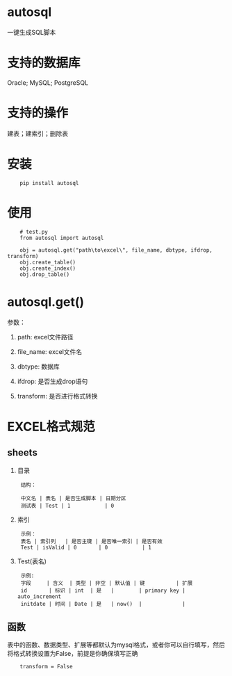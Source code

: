 # autosql
一键生成SQL脚本

# 支持的数据库
Oracle; MySQL; PostgreSQL

# 支持的操作
建表；建索引；删除表

# 安装

        pip install autosql

# 使用

        # test.py
        from autosql import autosql

        obj = autosql.get("path\to\excel\", file_name, dbtype, ifdrop, transform)
        obj.create_table()
        obj.create_index()
        obj.drop_table()

# autosql.get()
参数：

1. path: excel文件路径

2. file_name: excel文件名

3. dbtype: 数据库

4. ifdrop: 是否生成drop语句

5. transform: 是否进行格式转换 

# EXCEL格式规范
## sheets
1. 目录
        
        结构：
        
        中文名 | 表名 | 是否生成脚本 | 日期分区
        测试表 | Test | 1           | 0

2. 索引

        示例：
        表名 | 索引列   | 是否主键 | 是否唯一索引 | 是否有效
        Test | isValid | 0       | 0           | 1

3. Test(表名)

        示例:
        字段     | 含义  | 类型 | 非空 | 默认值 | 键          | 扩展
        id       | 标识 | int  | 是   |        | primary key | auto_increment
        initdate | 时间 | Date | 是   | now()  |             |   

## 函数
表中的函数、数据类型、扩展等都默认为mysql格式，或者你可以自行填写，然后将格式转换设置为False，前提是你确保填写正确 

        transform = False

